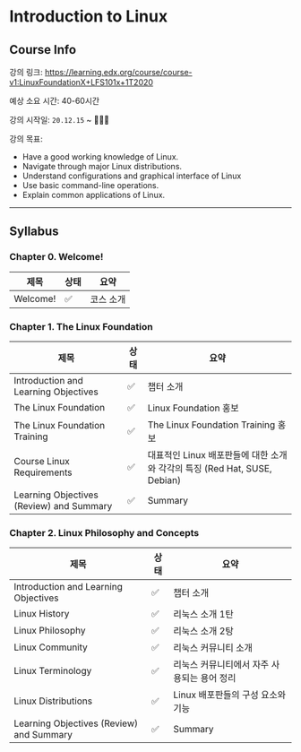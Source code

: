 # Introduction to Linux

## Course Info

강의 링크: https://learning.edx.org/course/course-v1:LinuxFoundationX+LFS101x+1T2020

예상 소요 시간: 40-60시간

강의 시작일: `20.12.15` ~ 👩🏻‍💻

강의 목표:

- Have a good working knowledge of Linux.
- Navigate through major Linux distributions.
- Understand configurations and graphical interface of Linux
- Use basic command-line operations.
- Explain common applications of Linux.

---

## Syllabus

### Chapter 0. Welcome!

| 제목     | 상태 | 요약      |
| -------- | ---- | --------- |
| Welcome! | ✅    | 코스 소개 |

### Chapter 1. The Linux Foundation

| 제목                                     | 상태 | 요약                                                         |
| ---------------------------------------- | ---- | ------------------------------------------------------------ |
| Introduction and Learning Objectives     | ✅    | 챕터 소개                                                    |
| The Linux Foundation                     | ✅    | Linux Foundation 홍보                                        |
| The Linux Foundation Training            | ✅    | The Linux Foundation Training 홍보                           |
| Course Linux Requirements                | ✅    | 대표적인 Linux 배포판들에 대한 소개와 각각의 특징 (Red Hat, SUSE, Debian) |
| Learning Objectives (Review) and Summary | ✅    | Summary                                                      |

### Chapter 2. Linux Philosophy and Concepts

| 제목                                     | 상태 | 요약                                        |
| ---------------------------------------- | ---- | ------------------------------------------- |
| Introduction and Learning Objectives     | ✅    | 챕터 소개                                   |
| Linux History                            | ✅    | 리눅스 소개 1탄                             |
| Linux Philosophy                         | ✅    | 리눅스 소개 2탕                             |
| Linux Community                          | ✅    | 리눅스 커뮤니티 소개                        |
| Linux Terminology                        | ✅    | 리눅스 커뮤니티에서 자주 사용되는 용어 정리 |
| Linux Distributions                      | ✅    | Linux 배포판들의 구성 요소와 기능           |
| Learning Objectives (Review) and Summary | ✅    | Summary                                     |

